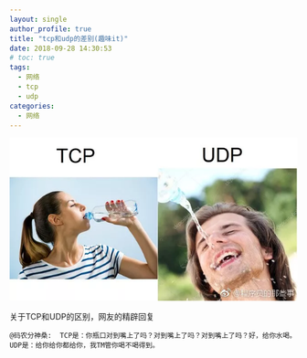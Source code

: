 ```yaml
---
layout: single
author_profile: true
title: "tcp和udp的差别(趣味it)"
date: 2018-09-28 14:30:53
# toc: true
tags:
  - 网络
  - tcp
  - udp
categories:
  - 网络
---
```


![](/assets/images/posts/tcpudp.webp)

关于TCP和UDP的区别，网友的精辟回复

    @码农分神桑:  TCP是：你瓶口对到嘴上了吗？对到嘴上了吗？对到嘴上了吗？好，给你水喝。UDP是：给你给你都给你，我TM管你喝不喝得到。